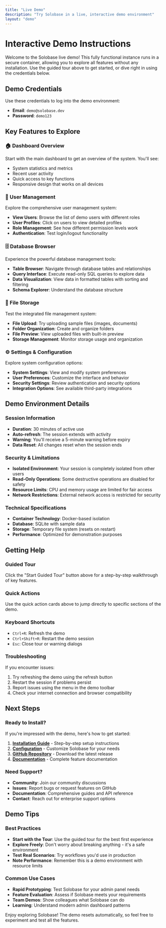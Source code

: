 ```yaml
---
title: "Live Demo"
description: "Try Solobase in a live, interactive demo environment"
layout: "demo"
---
```


# Interactive Demo Instructions

Welcome to the Solobase live demo! This fully functional instance runs in a secure container, allowing you to explore all features without any installation. Use the guided tour above to get started, or dive right in using the credentials below.

## Demo Credentials

Use these credentials to log into the demo environment:

- **Email**: `demo@solobase.dev`
- **Password**: `demo123`

## Key Features to Explore

### 🏠 Dashboard Overview
Start with the main dashboard to get an overview of the system. You'll see:
- System statistics and metrics
- Recent user activity
- Quick access to key functions
- Responsive design that works on all devices

### 👥 User Management
Explore the comprehensive user management system:
- **View Users**: Browse the list of demo users with different roles
- **User Profiles**: Click on users to view detailed profiles
- **Role Management**: See how different permission levels work
- **Authentication**: Test login/logout functionality

### 🗄️ Database Browser
Experience the powerful database management tools:
- **Table Browser**: Navigate through database tables and relationships
- **Query Interface**: Execute read-only SQL queries to explore data
- **Data Visualization**: View data in formatted tables with sorting and filtering
- **Schema Explorer**: Understand the database structure

### 📁 File Storage
Test the integrated file management system:
- **File Upload**: Try uploading sample files (images, documents)
- **Folder Organization**: Create and organize folders
- **File Preview**: View uploaded files with built-in preview
- **Storage Management**: Monitor storage usage and organization

### ⚙️ Settings & Configuration
Explore system configuration options:
- **System Settings**: View and modify system preferences
- **User Preferences**: Customize the interface and behavior
- **Security Settings**: Review authentication and security options
- **Integration Options**: See available third-party integrations

## Demo Environment Details

### Session Information
- **Duration**: 30 minutes of active use
- **Auto-refresh**: The session extends with activity
- **Warning**: You'll receive a 5-minute warning before expiry
- **Data Reset**: All changes reset when the session ends

### Security & Limitations
- **Isolated Environment**: Your session is completely isolated from other users
- **Read-Only Operations**: Some destructive operations are disabled for safety
- **Resource Limits**: CPU and memory usage are limited for fair access
- **Network Restrictions**: External network access is restricted for security

### Technical Specifications
- **Container Technology**: Docker-based isolation
- **Database**: SQLite with sample data
- **Storage**: Temporary file system (resets on restart)
- **Performance**: Optimized for demonstration purposes

## Getting Help

### Guided Tour
Click the "Start Guided Tour" button above for a step-by-step walkthrough of key features.

### Quick Actions
Use the quick action cards above to jump directly to specific sections of the demo.

### Keyboard Shortcuts
- `Ctrl+R`: Refresh the demo
- `Ctrl+Shift+R`: Restart the demo session
- `Esc`: Close tour or warning dialogs

### Troubleshooting
If you encounter issues:
1. Try refreshing the demo using the refresh button
2. Restart the session if problems persist
3. Report issues using the menu in the demo toolbar
4. Check your internet connection and browser compatibility

## Next Steps

### Ready to Install?
If you're impressed with the demo, here's how to get started:

1. **[Installation Guide](/docs/installation/)** - Step-by-step setup instructions
2. **[Configuration](/docs/configuration/)** - Customize Solobase for your needs
3. **[GitHub Repository](https://github.com/suppers-ai/solobase)** - Download the latest release
4. **[Documentation](/docs/)** - Complete feature documentation

### Need Support?
- **Community**: Join our community discussions
- **Issues**: Report bugs or request features on GitHub
- **Documentation**: Comprehensive guides and API reference
- **Contact**: Reach out for enterprise support options

## Demo Tips

### Best Practices
- **Start with the Tour**: Use the guided tour for the best first experience
- **Explore Freely**: Don't worry about breaking anything - it's a safe environment
- **Test Real Scenarios**: Try workflows you'd use in production
- **Note Performance**: Remember this is a demo environment with resource limits

### Common Use Cases
- **Rapid Prototyping**: Test Solobase for your admin panel needs
- **Feature Evaluation**: Assess if Solobase meets your requirements
- **Team Demos**: Show colleagues what Solobase can do
- **Learning**: Understand modern admin dashboard patterns

Enjoy exploring Solobase! The demo resets automatically, so feel free to experiment and test all the features.